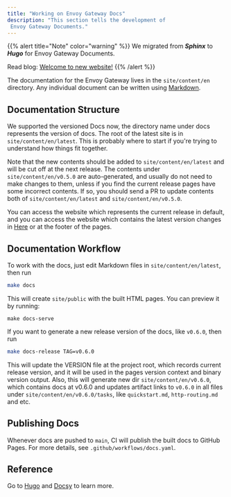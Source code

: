 ```yaml
---
title: "Working on Envoy Gateway Docs"
description: "This section tells the development of 
 Envoy Gateway Documents."
---
```


{{% alert title="Note" color="warning" %}}
We migrated from ***Sphinx*** to ***Hugo*** for Envoy Gateway Documents.

Read blog: [Welcome to new website!](/blog/2023/10/08/welcome-to-new-website/)
{{% /alert %}}

The documentation for the Envoy Gateway lives in the `site/content/en` directory. Any
individual document can be written using [Markdown].

## Documentation Structure

We supported the versioned Docs now, the directory name under docs represents
the version of docs. The root of the latest site is in `site/content/en/latest`.
This is probably where to start if you're trying to understand how things fit together.

Note that the new contents should be added to `site/content/en/latest` and will be cut off at
the next release. The contents under `site/content/en/v0.5.0` are auto-generated,
and usually do not need to make changes to them, unless if you find the current release pages have
some incorrect contents. If so, you should send a PR to update contents both of `site/content/en/latest`
and `site/content/en/v0.5.0`.

You can access the website which represents the current release in default,
and you can access the website which contains the latest version changes in
[Here][latest-website] or at the footer of the pages.

## Documentation Workflow

To work with the docs, just edit Markdown files in `site/content/en/latest`,
then run

```bash
make docs
```

This will create `site/public` with the built HTML pages. You can preview it
by running:

``` shell
make docs-serve
```

If you want to generate a new release version of the docs, like `v0.6.0`, then run

```bash
make docs-release TAG=v0.6.0
```

This will update the VERSION file at the project root, which records current release version,
and it will be used in the pages version context and binary version output. Also, this will generate
new dir `site/content/en/v0.6.0`, which contains docs at v0.6.0 and updates artifact links to `v0.6.0`
in all files under `site/content/en/v0.6.0/tasks`, like `quickstart.md`, `http-routing.md` and etc.

## Publishing Docs

Whenever docs are pushed to `main`, CI will publish the built docs to GitHub
Pages. For more details, see `.github/workflows/docs.yaml`.

## Reference

Go to [Hugo](https://gohugo.io) and [Docsy](https://www.docsy.dev/docs) to learn more.

[Markdown]: https://daringfireball.net/projects/markdown/syntax
[latest-website]: /latest
